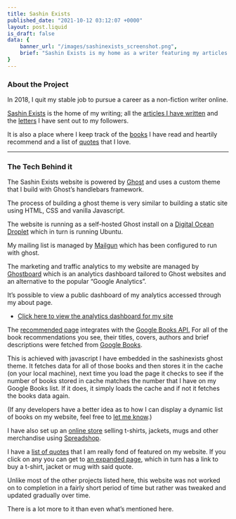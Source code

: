 ```yaml
---
title: Sashin Exists
published_date: "2021-10-12 03:12:07 +0000"
layout: post.liquid
is_draft: false
data: {
    banner_url: "/images/sashinexists_screenshot.png",
    brief: "Sashin Exists is my home as a writer featuring my articles on science, philosophy, spirituality and more. I built it in 2018 using Ghost."
}
---
```

### About the Project
In 2018, I quit my stable job to pursue a career as a non-fiction writer online. 

[Sashin Exists](https://sashinexists.com) is the home of my writing; all the [articles I have written](https://sashinexists.com/articles) and the [letters](https://sashinexists.com/letters’) I have sent out to my followers.

It is also a place where I keep track of the [books](https://sashinexists.com/recommended) I have read and heartily recommend and a list of [quotes](https://sashinexists.com/quotes) that I love.

---
### The Tech Behind it
The Sashin Exists website is powered by [Ghost](https://ghost.org) and uses a custom theme that I build with Ghost’s handlebars framework.

The process of building a ghost theme is very similar to building a static site using HTML, CSS and vanilla Javascript.

The website is running as a self-hosted Ghost install on a [Digital Ocean Droplet](https://docs.digitalocean.com/products/droplets/) which in turn is running Ubuntu.

My mailing list is managed by [Mailgun](https://mailgun.com) which has been configured to run with ghost.

The marketing and traffic analytics to my website are managed by [Ghostboard](https://ghostboard.io) which is an analytics dashboard tailored to Ghost websites and an alternative to the popular “Google Analytics”.

It’s possible to view a public dashboard of my analytics accessed through my about page.

 - [Click here to view the analytics dashboard for my site](https://ghostboard.io/public/5c4fbc8cd52bc52e26c61702#insights)

The [recommended page](https://sashinexists.com/recommended) integrates with the [Google Books API.](https://developers.google.com/books/) For all of the book recommendations you see, their titles, covers, authors and brief descriptions were fetched from [Google Books](https://ghostboard.io/public/5c4fbc8cd52bc52e26c61702#insights). 

This is achieved with javascript I have embedded in the sashinexists ghost theme. It fetches data for all of those books and then stores it in the cache (on your local machine), next time you load the page it checks to see if the number of books stored in cache matches the number that I have on my Google Books list. If it does, it simply loads the cache and if not it fetches the books data again.

(If any developers have a better idea as to how I can display a dynamic list of books on my website, feel free to [let me know](mailto://myself@sashinexists.com).)

I have also set up an [online store](https://shop.spreadshirt.com/sashinexists) selling t-shirts, jackets, mugs and other merchandise using [Spreadshop](https://www.spreadshop.com/).

I have a [list of quotes](https://sashinexists.com/quotes) that I am really fond of featured on my website. If you click on any you can get to [an expanded page](https://sashinexists.com/quote/if-you-wish-to-make-an-apple-pie-from-scratch-you-must-first-invent-the-universe/), which in turn has a link to buy a t-shirt, jacket or mug with said quote.

Unlike most of the other projects listed here, this website was not worked on to completion in a fairly short period of time but rather was tweaked and updated gradually over time.

There is a lot more to it than even what’s mentioned here.